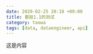 ```yaml
---
date: 2020-02-25 20:18 +09:00
title: 套娃1.1的测试
category: taowa
tags: [data, dataengineer, api]
---
```

这是内容 